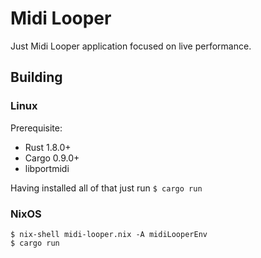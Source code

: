 # Midi Looper #

Just Midi Looper application focused on live performance.

## Building ##

### Linux ###

Prerequisite:
- Rust 1.8.0+
- Cargo 0.9.0+
- libportmidi

Having installed all of that just run `$ cargo run`

### NixOS ###

    $ nix-shell midi-looper.nix -A midiLooperEnv
    $ cargo run
